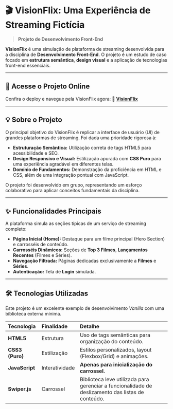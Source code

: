 # 🎬 VisionFlix: Uma Experiência de Streaming Fictícia
> **Projeto de Desenvolvimento Front-End**

**VisionFlix** é uma simulação de plataforma de streaming desenvolvida para a disciplina de **Desenvolvimento Front-End**. O projeto é um estudo de caso focado em **estrutura semântica**, **design visual** e a aplicação de tecnologias front-end essenciais.

---

## 🚀 Acesse o Projeto Online
Confira o deploy e navegue pela VisionFlix agora:
🔗 **[VisionFlix](https://vision-flix.netlify.app/)**

---

## 💡 Sobre o Projeto
O principal objetivo do VisionFlix é replicar a interface de usuário (UI) de grandes plataformas de streaming. Foi dada uma prioridade rigorosa à:
* **Estruturação Semântica:** Utilização correta de tags HTML5 para acessibilidade e SEO.
* **Design Responsivo e Visual:** Estilização apurada com **CSS Puro** para uma experiência agradável em diferentes telas.
* **Domínio de Fundamentos:** Demonstração da proficiência em HTML e CSS, além de uma integração pontual com JavaScript.

O projeto foi desenvolvido em grupo, representando um esforço colaborativo para aplicar conceitos fundamentais da disciplina.

---

## ✨ Funcionalidades Principais
A plataforma simula as seções típicas de um serviço de streaming completo:

* **Página Inicial (Home):** Destaque para um filme principal (Hero Section) e carrosséis de conteúdo.
* **Carrosséis Dinâmicos:** Seções de **Top 3 Filmes**, **Lançamentos Recentes** (Filmes e Séries).
* **Navegação Filtrada:** Páginas dedicadas exclusivamente a **Filmes** e **Séries**.
* **Autenticação:** Tela de **Login** simulada.

---

## 🛠️ Tecnologias Utilizadas
Este projeto é um excelente exemplo de desenvolvimento *Vanilla* com uma biblioteca externa mínima.

| Tecnologia | Finalidade | Detalhe |
| :--- | :--- | :--- |
| **HTML5** | Estrutura | Uso de tags semânticas para organização do conteúdo. |
| **CSS3 (Puro)** | Estilização | Estilos personalizados, layout (Flexbox/Grid) e animações. |
| **JavaScript** | Interatividade | **Apenas para inicialização do carrossel.** |
| **Swiper.js** | Carrossel | Biblioteca leve utilizada para gerenciar a funcionalidade de deslizamento das listas de conteúdo. |

